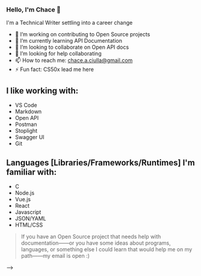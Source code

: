 ### Hello, I'm Chace 👋

I'm a Technical Writer settling into a career change

- 🔭 I’m working on contributing to Open Source projects
- 🌱 I’m currently learning API Documentation
- 👯 I’m looking to collaborate on Open API docs
- 🤔 I’m looking for help collaborating
- 📫 How to reach me: chace.a.ciulla@gmail.com
- ⚡ Fun fact: CS50x lead me here

## I like working with: 
- VS Code
- Markdown
- Open API
- Postman
- Stoplight
- Swagger UI
- Git

## Languages [Libraries/Frameworks/Runtimes] I'm familiar with:
- C
- Node.js
- Vue.js
- React
- Javascript
- JSON/YAML
- HTML/CSS

> If you have an Open Source project that needs help with documentation——or you have some ideas about programs, languages, or something else I could learn that would help me on my path——my email is open :)

-->
